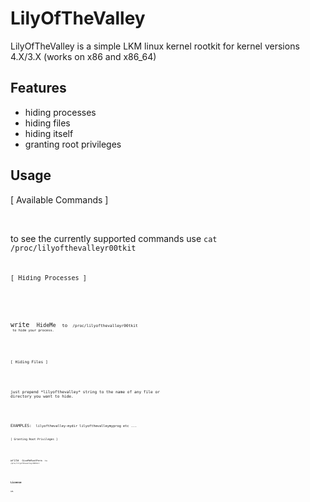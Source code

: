 # LilyOfTheValley

LilyOfTheValley is a simple LKM linux kernel rootkit for kernel versions 4.X/3.X (works on x86 and x86_64)

## Features

* hiding processes
* hiding files
* hiding itself 
* granting root privileges

## Usage

[ Available Commands ] 

<br/>

to see the currently supported commands use <code>cat /proc/lilyofthevalleyr00tkit<code/> 



[ Hiding Processes ] 

<br/>

write <code> HideMe <code/> to <code> /proc/lilyofthevalleyr00tkit <code/> to hide your process.

<br />

[ Hiding Files ] 

<br/>

just prepend \*lilyofthevalley\* string to the name of any file or directory you want to hide. 

<br/>

EXAMPLES: <code> lilyofthevalley-mydir lilyofthevalleymyprog etc ... <code/>

[ Granting Root Privileges ] 

<br/>

write <code> GiveMeRootPerm <code/> to <code> /proc/lilyofthevalleyr00tkit <code/>

<br/>

## License
GPL


